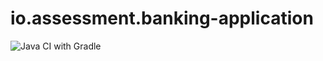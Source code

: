 # io.assessment.banking-application
![Java CI with Gradle](https://github.com/nikhilvibhav/io.assessment.banking-application/workflows/Java%20CI%20with%20Gradle/badge.svg)
